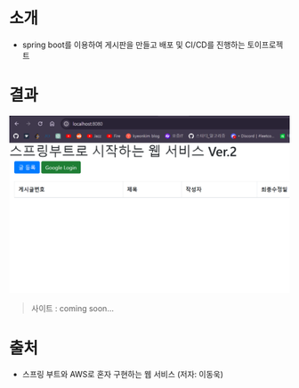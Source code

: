 # 소개

- spring boot를 이용하여 게시판을 만들고 배포 및 CI/CD를 진행하는 토이프로젝트

# 결과

![resultImg](gitHubImgFiles%2FresultImg4.png)

> 사이트 : coming soon...

# 출처

- 스프링 부트와 AWS로 혼자 구현하는 웹 서비스 (저자: 이동욱)
